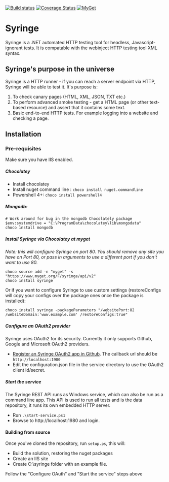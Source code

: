 [![Build status](https://ci.appveyor.com/api/projects/status/l8lcjqu5q0ld1je9?svg=true)](https://ci.appveyor.com/project/yetanotherchris/syringe-4kmo4)
[![Coverage Status](https://coveralls.io/repos/github/TotalJobsGroup/syringe/badge.svg?branch=master)](https://coveralls.io/github/TotalJobsGroup/syringe?branch=master)
[![MyGet](https://img.shields.io/myget/syringe/v/Syringe.svg?maxAge=2592000)]()

# Syringe
Syringe is a .NET automated HTTP testing tool for headless, Javascript-ignorant tests. It is compatable with the webinject HTTP testing tool XML syntax.

## Syringe's purpose in the universe

Syringe is a HTTP runner - if you can reach a server endpoint via HTTP, Syringe will be able to test it. It's purpose is:

1. To check canary pages (HTML, XML, JSON, TXT etc.)
2. To perform advanced smoke testing - get a HTML page (or other text-based resource) and assert that it contains some text.
3. Basic end-to-end HTTP tests. For example logging into a website and checking a page.

## Installation

### Pre-requisites

Make sure you have IIS enabled. 

##### Chocolatey

* Install chocolatey
* Install nuget command line : `choco install nuget.commandline`
* Powershell 4+: `choco install powershell4`

##### Mongodb: 

    # Work around for bug in the mongodb Chocolately package
    $env:systemdrive = "C:\ProgramData\chocolatey\lib\mongodata"
    choco install mongodb

##### Install Syringe via Chocolatey at myget 

*Note: this will configure Syringe on port 80. You should remove any site you have on Port 80, or pass in arguments to use a different port if you don't want to use 80.*

    choco source add -n "myget" -s "https://www.myget.org/F/syringe/api/v2"
    choco install syringe

Or if you want to configure Syringe to use custom settings (restoreConfigs will copy your configs over the package ones once the package is installed):

	choco install syringe -packageParameters "/websitePort:82 /websiteDomain:'www.example.com' /restoreConfigs:true"

##### Configure an OAuth2 provider

Syringe uses OAuth2 for its security. Currently it only supports Github, Google and Microsoft OAuth2 providers.

* [Register an Syringe OAuth2 app in Github](https://github.com/settings/developers). The callback url should be `http://localhost:1980`
* Edit the configuration.json file in the service directory to use the OAuth2 client id/secret.

##### Start the service

The Syringe REST API runs as Windows service, which can also be run as a command line app. This API is used to run all tests and is the data repository, it runs its own embedded HTTP server.

* Run `.\start-service.ps1` 
* Browse to http://localhost:1980 and login.

#### Building from source

Once you've cloned the repository, run `setup.ps`, this will:

* Build the solution, restoring the nuget packages  
* Create an IIS site
* Create C:\syringe folder with an example file.

Follow the "Configure OAuth" and "Start the service" steps above
